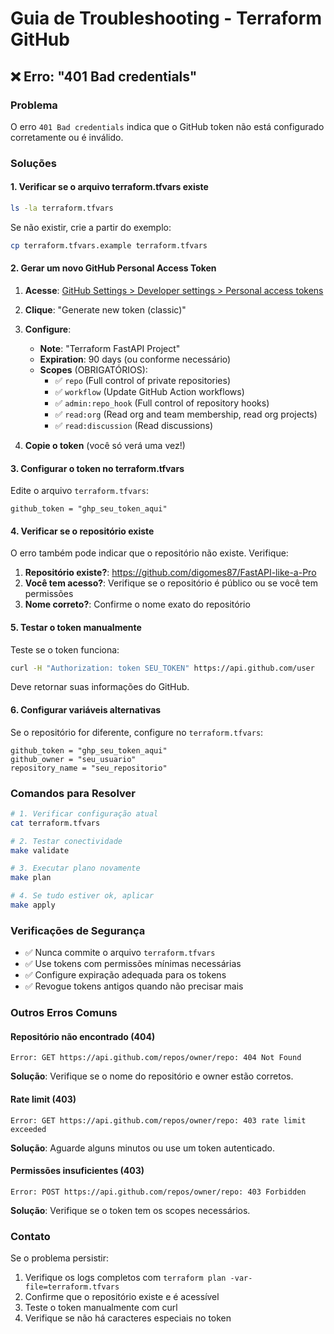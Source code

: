 # Guia de Troubleshooting - Terraform GitHub

## ❌ Erro: "401 Bad credentials"

### Problema
O erro `401 Bad credentials` indica que o GitHub token não está configurado corretamente ou é inválido.

### Soluções

#### 1. Verificar se o arquivo terraform.tfvars existe
```bash
ls -la terraform.tfvars
```

Se não existir, crie a partir do exemplo:
```bash
cp terraform.tfvars.example terraform.tfvars
```

#### 2. Gerar um novo GitHub Personal Access Token

1. **Acesse**: [GitHub Settings > Developer settings > Personal access tokens](https://github.com/settings/tokens)
2. **Clique**: "Generate new token (classic)"
3. **Configure**:
   - **Note**: "Terraform FastAPI Project"
   - **Expiration**: 90 days (ou conforme necessário)
   - **Scopes** (OBRIGATÓRIOS):
     - ✅ `repo` (Full control of private repositories)
     - ✅ `workflow` (Update GitHub Action workflows)
     - ✅ `admin:repo_hook` (Full control of repository hooks)
     - ✅ `read:org` (Read org and team membership, read org projects)
     - ✅ `read:discussion` (Read discussions)

4. **Copie o token** (você só verá uma vez!)

#### 3. Configurar o token no terraform.tfvars

Edite o arquivo `terraform.tfvars`:
```hcl
github_token = "ghp_seu_token_aqui"
```

#### 4. Verificar se o repositório existe

O erro também pode indicar que o repositório não existe. Verifique:

1. **Repositório existe?**: https://github.com/digomes87/FastAPI-like-a-Pro
2. **Você tem acesso?**: Verifique se o repositório é público ou se você tem permissões
3. **Nome correto?**: Confirme o nome exato do repositório

#### 5. Testar o token manualmente

Teste se o token funciona:
```bash
curl -H "Authorization: token SEU_TOKEN" https://api.github.com/user
```

Deve retornar suas informações do GitHub.

#### 6. Configurar variáveis alternativas

Se o repositório for diferente, configure no `terraform.tfvars`:
```hcl
github_token = "ghp_seu_token_aqui"
github_owner = "seu_usuario"
repository_name = "seu_repositorio"
```

### Comandos para Resolver

```bash
# 1. Verificar configuração atual
cat terraform.tfvars

# 2. Testar conectividade
make validate

# 3. Executar plano novamente
make plan

# 4. Se tudo estiver ok, aplicar
make apply
```

### Verificações de Segurança

- ✅ Nunca commite o arquivo `terraform.tfvars`
- ✅ Use tokens com permissões mínimas necessárias
- ✅ Configure expiração adequada para os tokens
- ✅ Revogue tokens antigos quando não precisar mais

### Outros Erros Comuns

#### Repositório não encontrado (404)
```
Error: GET https://api.github.com/repos/owner/repo: 404 Not Found
```
**Solução**: Verifique se o nome do repositório e owner estão corretos.

#### Rate limit (403)
```
Error: GET https://api.github.com/repos/owner/repo: 403 rate limit exceeded
```
**Solução**: Aguarde alguns minutos ou use um token autenticado.

#### Permissões insuficientes (403)
```
Error: POST https://api.github.com/repos/owner/repo: 403 Forbidden
```
**Solução**: Verifique se o token tem os scopes necessários.

### Contato

Se o problema persistir:
1. Verifique os logs completos com `terraform plan -var-file=terraform.tfvars`
2. Confirme que o repositório existe e é acessível
3. Teste o token manualmente com curl
4. Verifique se não há caracteres especiais no token
